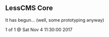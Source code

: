LessCMS Core
------------

It has begun... (well, some prototyping anyway)

1 of 1 @ Sat Nov  4 11:30:00 2017
